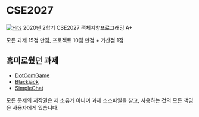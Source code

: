 # CSE2027

[![Hits](https://hits.seeyoufarm.com/api/count/incr/badge.svg?url=https%3A%2F%2Fgithub.com%2FRieLCho%2FCSE2027&count_bg=%2379C83D&title_bg=%23555555&icon=&icon_color=%23E7E7E7&title=hits&edge_flat=false)](https://hits.seeyoufarm.com)
2020년 2학기 CSE2027 객체지향프로그래밍 A+

모든 과제 15점 만점, 프로젝트 10점 만점 + 가산점 1점

## 흥미로웠던 과제

- [DotComGame](./src/week05)
- [Blackjack](./src/week13)
- [SimpleChat](./src/project)

모든 문제의 저작권은 제 소유가 아니며 과제 소스파일을 참고, 사용하는 것의 모든 책임은 사용자에게 있습니다.
